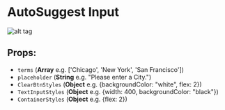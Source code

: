 # AutoSuggest Input
![alt tag](https://media.giphy.com/media/26xBrNDd3FQ07U27m/source.gif)

## Props:

* `terms` (__Array__  e.g. ['Chicago', 'New York', 'San Francisco'])
* `placeholder` (__String__ e.g. "Please enter a City.")
* `ClearBtnStyles` (__Object__ e.g. {backgroundColor: "white", flex: 2})
* `TextInputStyles` (__Object__ e.g. {width: 400, backgroundColor: "black"})
* `ContainerStyles` (__Object__ e.g. {flex: 2})


